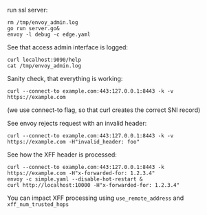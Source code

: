 run ssl server:

```
rm /tmp/envoy_admin.log
go run server.go&
envoy -l debug -c edge.yaml
```

See that access admin interface is logged:
```
curl localhost:9090/help
cat /tmp/envoy_admin.log
```


Sanity check, that everything is working:
```
curl --connect-to example.com:443:127.0.0.1:8443 -k -v https://example.com
```
(we use connect-to flag, so that curl creates the correct SNI record)


See envoy rejects request with an invalid header:
```
curl --connect-to example.com:443:127.0.0.1:8443 -k -v https://example.com -H"invalid_header: foo"
```

See how the XFF header is processed:
```
curl --connect-to example.com:443:127.0.0.1:8443 -k https://example.com -H"x-forwarded-for: 1.2.3.4"
envoy -c simple.yaml --disable-hot-restart &
curl http://localhost:10000 -H"x-forwarded-for: 1.2.3.4"
```

You can impact XFF processing using `use_remote_address` and `xff_num_trusted_hops`